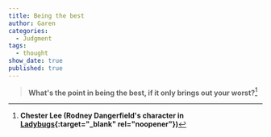 ```yaml
---
title: Being the best
author: Garen
categories:
  - Judgment
tags:
  - thought
show_date: true
published: true
---
```

> **What's the point in being the best, if it only brings out your worst?**[^1]

[^1]: **Chester Lee (Rodney Dangerfield's character in [Ladybugs](https://www.imdb.com/title/tt0104670/?ref_=nv_sr_srsg_0_tt_8_nm_0_q_ladybugs){:target="_blank" rel="noopener"})**
